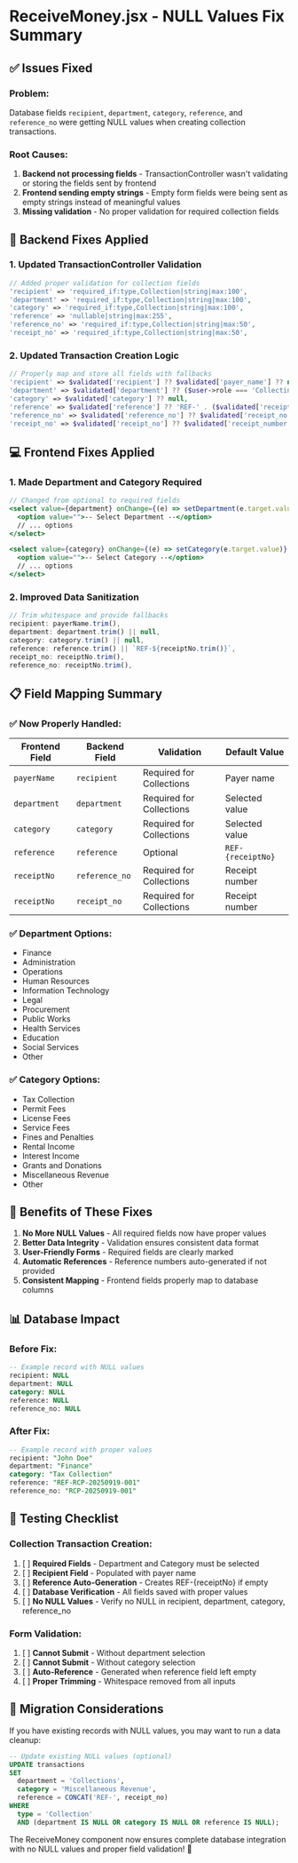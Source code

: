 # ReceiveMoney.jsx - NULL Values Fix Summary

## ✅ **Issues Fixed**

### **Problem:** 
Database fields `recipient`, `department`, `category`, `reference`, and `reference_no` were getting NULL values when creating collection transactions.

### **Root Causes:**
1. **Backend not processing fields** - TransactionController wasn't validating or storing the fields sent by frontend
2. **Frontend sending empty strings** - Empty form fields were being sent as empty strings instead of meaningful values
3. **Missing validation** - No proper validation for required collection fields

## 🔧 **Backend Fixes Applied**

### **1. Updated TransactionController Validation**
```php
// Added proper validation for collection fields
'recipient' => 'required_if:type,Collection|string|max:100',
'department' => 'required_if:type,Collection|string|max:100', 
'category' => 'required_if:type,Collection|string|max:100',
'reference' => 'nullable|string|max:255',
'reference_no' => 'required_if:type,Collection|string|max:50',
'receipt_no' => 'required_if:type,Collection|string|max:50',
```

### **2. Updated Transaction Creation Logic**
```php
// Properly map and store all fields with fallbacks
'recipient' => $validated['recipient'] ?? $validated['payer_name'] ?? null,
'department' => $validated['department'] ?? ($user->role === 'Collecting Officer' ? 'Collections' : null),
'category' => $validated['category'] ?? null,
'reference' => $validated['reference'] ?? 'REF-' . ($validated['receipt_no'] ?? $validated['receipt_number'] ?? 'AUTO'),
'reference_no' => $validated['reference_no'] ?? $validated['receipt_no'] ?? null,
'receipt_no' => $validated['receipt_no'] ?? $validated['receipt_number'] ?? null,
```

## 💻 **Frontend Fixes Applied**

### **1. Made Department and Category Required**
```jsx
// Changed from optional to required fields
<select value={department} onChange={(e) => setDepartment(e.target.value)} required>
  <option value="">-- Select Department --</option>
  // ... options
</select>

<select value={category} onChange={(e) => setCategory(e.target.value)} required>
  <option value="">-- Select Category --</option>
  // ... options  
</select>
```

### **2. Improved Data Sanitization**
```jsx
// Trim whitespace and provide fallbacks
recipient: payerName.trim(),
department: department.trim() || null,
category: category.trim() || null,
reference: reference.trim() || `REF-${receiptNo.trim()}`,
receipt_no: receiptNo.trim(),
reference_no: receiptNo.trim(),
```

## 📋 **Field Mapping Summary**

### **✅ Now Properly Handled:**

| Frontend Field | Backend Field | Validation | Default Value |
|---------------|---------------|------------|---------------|
| `payerName` | `recipient` | Required for Collections | Payer name |
| `department` | `department` | Required for Collections | Selected value |
| `category` | `category` | Required for Collections | Selected value |
| `reference` | `reference` | Optional | `REF-{receiptNo}` |
| `receiptNo` | `reference_no` | Required for Collections | Receipt number |
| `receiptNo` | `receipt_no` | Required for Collections | Receipt number |

### **✅ Department Options:**
- Finance
- Administration  
- Operations
- Human Resources
- Information Technology
- Legal
- Procurement
- Public Works
- Health Services
- Education
- Social Services
- Other

### **✅ Category Options:**
- Tax Collection
- Permit Fees
- License Fees
- Service Fees
- Fines and Penalties
- Rental Income
- Interest Income
- Grants and Donations
- Miscellaneous Revenue
- Other

## 🎯 **Benefits of These Fixes**

1. **No More NULL Values** - All required fields now have proper values
2. **Better Data Integrity** - Validation ensures consistent data format
3. **User-Friendly Forms** - Required fields are clearly marked
4. **Automatic References** - Reference numbers auto-generated if not provided
5. **Consistent Mapping** - Frontend fields properly map to database columns

## 📊 **Database Impact**

### **Before Fix:**
```sql
-- Example record with NULL values
recipient: NULL
department: NULL  
category: NULL
reference: NULL
reference_no: NULL
```

### **After Fix:**
```sql
-- Example record with proper values
recipient: "John Doe"
department: "Finance"
category: "Tax Collection"  
reference: "REF-RCP-20250919-001"
reference_no: "RCP-20250919-001"
```

## 🧪 **Testing Checklist**

### **Collection Transaction Creation:**
1. [ ] **Required Fields** - Department and Category must be selected
2. [ ] **Recipient Field** - Populated with payer name
3. [ ] **Reference Auto-Generation** - Creates REF-{receiptNo} if empty
4. [ ] **Database Verification** - All fields saved with proper values
5. [ ] **No NULL Values** - Verify no NULL in recipient, department, category, reference_no

### **Form Validation:**
1. [ ] **Cannot Submit** - Without department selection
2. [ ] **Cannot Submit** - Without category selection  
3. [ ] **Auto-Reference** - Generated when reference field left empty
4. [ ] **Proper Trimming** - Whitespace removed from all inputs

## 🔄 **Migration Considerations**

If you have existing records with NULL values, you may want to run a data cleanup:

```sql
-- Update existing NULL values (optional)
UPDATE transactions 
SET 
  department = 'Collections',
  category = 'Miscellaneous Revenue',
  reference = CONCAT('REF-', receipt_no)
WHERE 
  type = 'Collection' 
  AND (department IS NULL OR category IS NULL OR reference IS NULL);
```

The ReceiveMoney component now ensures complete database integration with no NULL values and proper field validation! 🎉

